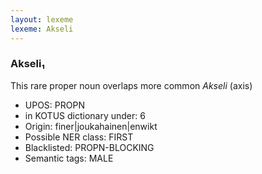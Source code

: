 ```yaml
---
layout: lexeme
lexeme: Akseli
---
```


###  Akseli₁

This rare proper noun overlaps more common *Akseli* (axis)
* UPOS:  PROPN
* in KOTUS dictionary under:  6
* Origin:  finer|joukahainen|enwikt
* Possible NER class:  FIRST
* Blacklisted:  PROPN-BLOCKING
* Semantic tags:  MALE


